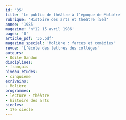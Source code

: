 ```yaml
---
id: '35'
title: 'Le public de théâtre à l’époque de Molière'
rubrique: 'Histoire des arts et théâtre [5e]'
annee: '1985'
magazine: 'n°12 15 avril 1986'
pages: '8'
article_pdf: '35.pdf'
magazine_special: 'Molière : farces et comédies'
revue: 'L’école des lettres des collèges'
auteurs:
- Odile Gandon
disciplines:
- français
niveau_etudes:
- cinquième
ecrivains:
- Molière
programmes:
- lecture - théâtre
- histoire des arts
siecles:
- 17e siècle
---
```

